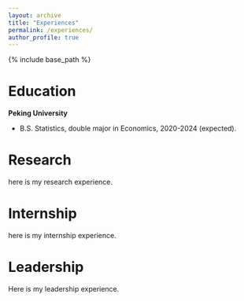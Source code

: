 ```yaml
---
layout: archive
title: "Experiences"
permalink: /experiences/
author_profile: true
---
```


{% include base_path %}

Education
=====
**Peking University**
* B.S. Statistics, double major in Economics, 2020-2024 (expected).

Research
=====
here is my research experience.

Internship
=====
here is my internship experience.

Leadership
=====
Here is my leadership experience.
